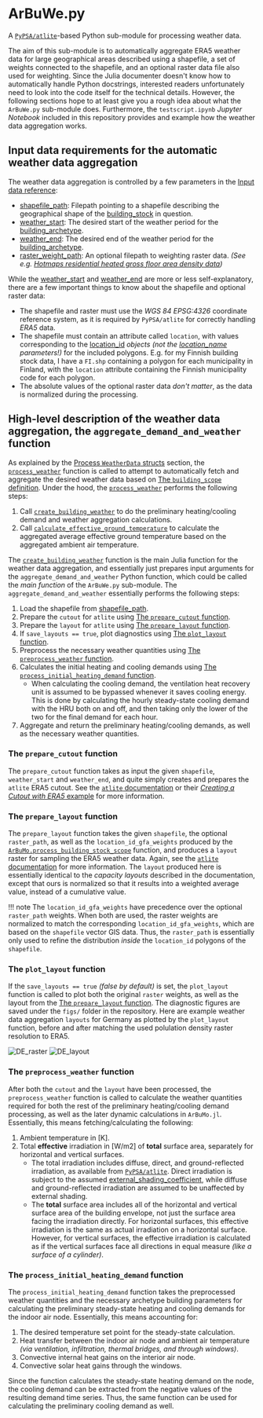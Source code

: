 # ArBuWe.py

A [`PyPSA/atlite`](https://github.com/PyPSA/atlite)-based Python sub-module for processing weather data.

The aim of this sub-module is to automatically aggregate ERA5 weather data
for large geographical areas described using a shapefile,
a set of weights connected to the shapefile,
and an optional raster data file also used for weighting.
Since the Julia documenter doesn't know how to automatically handle Python
docstrings, interested readers unfortunately need to look into the code itself
for the technical details.
However, the following sections hope to at least give you a rough idea about what
the `ArBuWe.py` sub-module does.
Furthermore, the `testscript.ipynb` *Jupyter Notebook* included in this
repository provides and example how the weather data aggregation works.


## Input data requirements for the automatic weather data aggregation

The weather data aggregation is controlled by a few parameters in the 
[Input data reference](@ref):
- [shapefile\_path](@ref): Filepath pointing to a shapefile describing the geographical shape of the [building\_stock](@ref) in question.
- [weather\_start](@ref): The desired start of the weather period for the [building\_archetype](@ref).
- [weather\_end](@ref): The desired end of the weather period for the [building\_archetype](@ref).
- [raster\_weight\_path](@ref): An optional filepath to weighting raster data. *(See e.g. [Hotmaps residential heated gross floor area density data](https://gitlab.com/hotmaps/gfa_res_curr_density))*

While the [weather\_start](@ref) and [weather\_end](@ref) are more or less self-explanatory,
there are a few important things to know about the shapefile and optional
raster data:
- The shapefile and raster must use the *WGS 84 EPSG:4326* coordinate reference system, as it is required by `PyPSA/atlite` for correctly handling *ERA5* data.
- The shapefile must contain an attribute called `location`, with values corresponding to the [location\_id](@ref) *objects (not the [location\_name](@ref) parameters!)* for the included polygons. E.g. for my Finnish building stock data, I have a `FI.shp` containing a polygon for each municipality in Finland, with the `location` attribute containing the Finnish municipality code for each polygon.
- The absolute values of the optional raster data *don't matter*, as the data is normalized during the processing.


## High-level description of the weather data aggregation, the `aggregate_demand_and_weather` function

As explained by the [Process `WeatherData` structs](@ref) section,
the [`process_weather`](@ref) function is called to attempt to automatically
fetch and aggregate the desired weather data based on
[The `building_scope` definition](@ref).
Under the hood, the [`process_weather`](@ref) performs the following steps:
1. Call [`create_building_weather`](@ref) to do the preliminary heating/cooling demand and weather aggregation calculations.
2. Call [`calculate_effective_ground_temperature`](@ref) to calculate the aggregated average effective ground temperature based on the aggregated ambient air temperature.

The [`create_building_weather`](@ref) function is the main Julia function for
the weather data aggregation, and essentially just prepares input arguments for
the `aggregate_demand_and_weather` Python function, which could be called the
*main function* of the `ArBuWe.py` sub-module. The `aggregate_demand_and_weather`
essentially performs the following steps:

1. Load the shapefile from [shapefile\_path](@ref).
2. Prepare the `cutout` for `atlite` using [The `prepare_cutout` function](@ref).
3. Prepare the `layout` for `atlite` using [The `prepare_layout` function](@ref).
4. If `save_layouts == true`, plot diagnostics using [The `plot_layout` function](@ref).
5. Preprocess the necessary weather quantities using [The `preprocess_weather` function](@ref).
6. Calculates the initial heating and cooling demands using [The `process_initial_heating_demand` function](@ref).
    - When calculating the cooling demand, the ventilation heat recovery unit is assumed to be bypassed whenever it saves cooling energy. This is done by calculating the hourly steady-state cooling demand with the HRU both on and off, and then taking only the lower of the two for the final demand for each hour.
5. Aggregate and return the preliminary heating/cooling demands, as well as the necessary weather quantities.


### The `prepare_cutout` function

The `prepare_cutout` function takes as input the given `shapefile`,
`weather_start` and `weather_end`, and quite simply creates and prepares the `atlite` ERA5 cutout.
See the [`atlite` documentation](https://atlite.readthedocs.io/en/latest/introduction.html)
or their [*Creating a Cutout with ERA5* example](https://atlite.readthedocs.io/en/latest/examples/create_cutout.html) for more information.


### The `prepare_layout` function

The `prepare_layout` function takes the given `shapefile`, the optional
`raster_path`, as well as the `location_id_gfa_weights` produced by the
[`ArBuMo.process_building_stock_scope`](@ref) function,
and produces a `layout` raster for sampling the ERA5 weather data. Again, see the
[`atlite` documentation](https://atlite.readthedocs.io/en/latest/introduction.html)
for more information. The `layout` produced here is essentially identical to
the *capacity layouts* described in the documentation, except that ours is
normalized so that it results into a weighted average value,
instead of a cumulative value.

!!! note
    The `location_id_gfa_weights` have precedence over the optional
    `raster_path` weights. When both are used, the raster weights are normalized to match the corresponding `location_id_gfa_weights`, which are based on the `shapefile` vector GIS data. Thus, the `raster_path` is essentially only used to refine the distribution *inside* the `location_id` polygons of the `shapefile`.


### The `plot_layout` function

If the `save_layouts == true` *(false by default)* is set, the `plot_layout`
function is called to plot both the original `raster` weights,
as well as the layout from the [The `prepare_layout` function](@ref).
The diagnostic figures are saved under the `figs/` folder in the repository.
Here are example weather data aggregation `layouts` for Germany as plotted by
the `plot_layout` function, before and after matching the used polulation density
raster resolution to ERA5.

![DE_raster](WY-2019-DE_all_raster.png)
![DE_layout](WY-2019-DE_all_layout.png)


### The `preprocess_weather` function

After both the `cutout` and the `layout` have been processed,
the `preprocess_weather` function is called to calculate the weather
quantities required for both the rest of the preliminary heating/cooling demand
processing, as well as the later dynamic calculations in `ArBuMo.jl`. Essentially,
this means fetching/calculating the following:
1. Ambient temperature in [K].
2. Total **effective** irradiation in [W/m2] of **total** surface area, separately for horizontal and vertical surfaces.
    - The total irradiation includes diffuse, direct, and ground-reflected irradiation, as available from [`PyPSA/atlite`](https://github.com/PyPSA/atlite). Direct irradiation is subject to the assumed [external\_shading\_coefficient](@ref), while diffuse and ground-reflected irradiation are assumed to be unaffected by external shading.
    - The **total** surface area includes all of the horizontal and vertical surface area of the building envelope, not just the surface area facing the irradiation directly. For horizontal surfaces, this effective irradiation is the same as actual irradiation on a horizontal surface. However, for vertical surfaces, the effective irradiation is calculated as if the vertical surfaces face all directions in equal measure _(like a surface of a cylinder)_.


### The `process_initial_heating_demand` function

The `process_initial_heating_demand` function takes the preprocessed weather
quantities and the necessary archetype building parameters for calculating the
preliminary steady-state heating and cooling demands for the indoor air node.
Essentially, this means accounting for:
1. The desired temperature set point for the steady-state calculation.
2. Heat transfer between the indoor air node and ambient air temperature _(via ventilation, infiltration, thermal bridges, and through windows)_.
3. Convective internal heat gains on the interior air node.
4. Convective solar heat gains through the windows.

Since the function calculates the steady-state heating demand on the node,
the cooling demand can be extracted from the negative values of the resulting
demand time series. Thus, the same function can be used for calculating the
preliminary cooling demand as well.